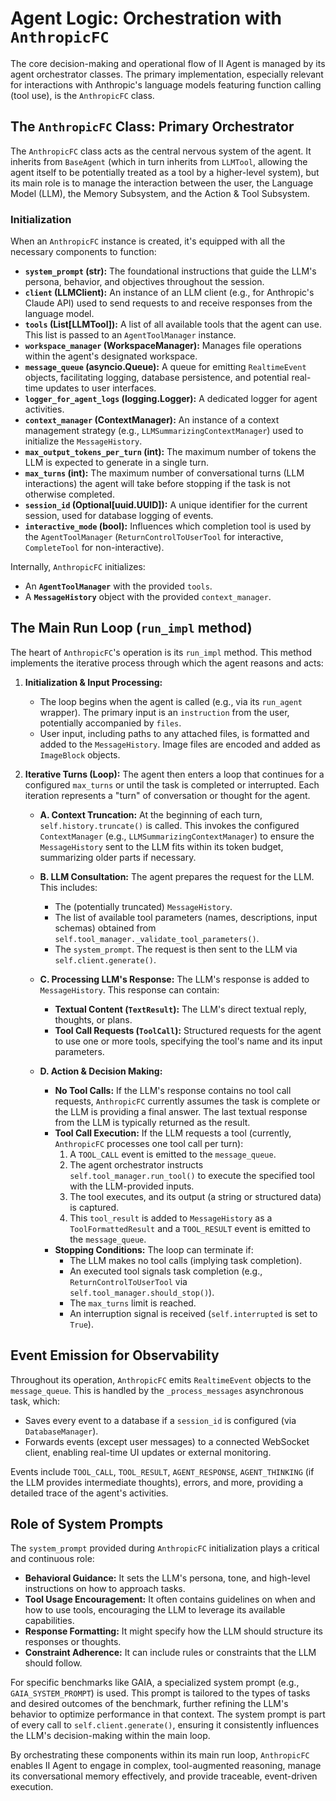 # Agent Logic: Orchestration with `AnthropicFC`

The core decision-making and operational flow of II Agent is managed by its agent orchestrator classes. The primary implementation, especially relevant for interactions with Anthropic's language models featuring function calling (tool use), is the `AnthropicFC` class.

## The `AnthropicFC` Class: Primary Orchestrator

The `AnthropicFC` class acts as the central nervous system of the agent. It inherits from `BaseAgent` (which in turn inherits from `LLMTool`, allowing the agent itself to be potentially treated as a tool by a higher-level system), but its main role is to manage the interaction between the user, the Language Model (LLM), the Memory Subsystem, and the Action & Tool Subsystem.

### Initialization

When an `AnthropicFC` instance is created, it's equipped with all the necessary components to function:

*   **`system_prompt` (str):** The foundational instructions that guide the LLM's persona, behavior, and objectives throughout the session.
*   **`client` (LLMClient):** An instance of an LLM client (e.g., for Anthropic's Claude API) used to send requests to and receive responses from the language model.
*   **`tools` (List[LLMTool]):** A list of all available tools that the agent can use. This list is passed to an `AgentToolManager` instance.
*   **`workspace_manager` (WorkspaceManager):** Manages file operations within the agent's designated workspace.
*   **`message_queue` (asyncio.Queue):** A queue for emitting `RealtimeEvent` objects, facilitating logging, database persistence, and potential real-time updates to user interfaces.
*   **`logger_for_agent_logs` (logging.Logger):** A dedicated logger for agent activities.
*   **`context_manager` (ContextManager):** An instance of a context management strategy (e.g., `LLMSummarizingContextManager`) used to initialize the `MessageHistory`.
*   **`max_output_tokens_per_turn` (int):** The maximum number of tokens the LLM is expected to generate in a single turn.
*   **`max_turns` (int):** The maximum number of conversational turns (LLM interactions) the agent will take before stopping if the task is not otherwise completed.
*   **`session_id` (Optional[uuid.UUID]):** A unique identifier for the current session, used for database logging of events.
*   **`interactive_mode` (bool):** Influences which completion tool is used by the `AgentToolManager` (`ReturnControlToUserTool` for interactive, `CompleteTool` for non-interactive).

Internally, `AnthropicFC` initializes:
*   An **`AgentToolManager`** with the provided `tools`.
*   A **`MessageHistory`** object with the provided `context_manager`.

## The Main Run Loop (`run_impl` method)

The heart of `AnthropicFC`'s operation is its `run_impl` method. This method implements the iterative process through which the agent reasons and acts:

1.  **Initialization & Input Processing:**
    *   The loop begins when the agent is called (e.g., via its `run_agent` wrapper). The primary input is an `instruction` from the user, potentially accompanied by `files`.
    *   User input, including paths to any attached files, is formatted and added to the `MessageHistory`. Image files are encoded and added as `ImageBlock` objects.

2.  **Iterative Turns (Loop):** The agent then enters a loop that continues for a configured `max_turns` or until the task is completed or interrupted. Each iteration represents a "turn" of conversation or thought for the agent.

    *   **A. Context Truncation:** At the beginning of each turn, `self.history.truncate()` is called. This invokes the configured `ContextManager` (e.g., `LLMSummarizingContextManager`) to ensure the `MessageHistory` sent to the LLM fits within its token budget, summarizing older parts if necessary.

    *   **B. LLM Consultation:** The agent prepares the request for the LLM. This includes:
        *   The (potentially truncated) `MessageHistory`.
        *   The list of available tool parameters (names, descriptions, input schemas) obtained from `self.tool_manager._validate_tool_parameters()`.
        *   The `system_prompt`.
        The request is then sent to the LLM via `self.client.generate()`.

    *   **C. Processing LLM's Response:** The LLM's response is added to `MessageHistory`. This response can contain:
        *   **Textual Content (`TextResult`):** The LLM's direct textual reply, thoughts, or plans.
        *   **Tool Call Requests (`ToolCall`):** Structured requests for the agent to use one or more tools, specifying the tool's name and its input parameters.

    *   **D. Action & Decision Making:**
        *   **No Tool Calls:** If the LLM's response contains no tool call requests, `AnthropicFC` currently assumes the task is complete or the LLM is providing a final answer. The last textual response from the LLM is typically returned as the result.
        *   **Tool Call Execution:** If the LLM requests a tool (currently, `AnthropicFC` processes one tool call per turn):
            1.  A `TOOL_CALL` event is emitted to the `message_queue`.
            2.  The agent orchestrator instructs `self.tool_manager.run_tool()` to execute the specified tool with the LLM-provided inputs.
            3.  The tool executes, and its output (a string or structured data) is captured.
            4.  This `tool_result` is added to `MessageHistory` as a `ToolFormattedResult` and a `TOOL_RESULT` event is emitted to the `message_queue`.
        *   **Stopping Conditions:** The loop can terminate if:
            *   The LLM makes no tool calls (implying task completion).
            *   An executed tool signals task completion (e.g., `ReturnControlToUserTool` via `self.tool_manager.should_stop()`).
            *   The `max_turns` limit is reached.
            *   An interruption signal is received (`self.interrupted` is set to `True`).

## Event Emission for Observability

Throughout its operation, `AnthropicFC` emits `RealtimeEvent` objects to the `message_queue`. This is handled by the `_process_messages` asynchronous task, which:

*   Saves every event to a database if a `session_id` is configured (via `DatabaseManager`).
*   Forwards events (except user messages) to a connected WebSocket client, enabling real-time UI updates or external monitoring.

Events include `TOOL_CALL`, `TOOL_RESULT`, `AGENT_RESPONSE`, `AGENT_THINKING` (if the LLM provides intermediate thoughts), errors, and more, providing a detailed trace of the agent's activities.

## Role of System Prompts

The `system_prompt` provided during `AnthropicFC` initialization plays a critical and continuous role:

*   **Behavioral Guidance:** It sets the LLM's persona, tone, and high-level instructions on how to approach tasks.
*   **Tool Usage Encouragement:** It often contains guidelines on when and how to use tools, encouraging the LLM to leverage its available capabilities.
*   **Response Formatting:** It might specify how the LLM should structure its responses or thoughts.
*   **Constraint Adherence:** It can include rules or constraints that the LLM should follow.

For specific benchmarks like GAIA, a specialized system prompt (e.g., `GAIA_SYSTEM_PROMPT`) is used. This prompt is tailored to the types of tasks and desired outcomes of the benchmark, further refining the LLM's behavior to optimize performance in that context. The system prompt is part of every call to `self.client.generate()`, ensuring it consistently influences the LLM's decision-making within the main loop.

By orchestrating these components within its main run loop, `AnthropicFC` enables II Agent to engage in complex, tool-augmented reasoning, manage its conversational memory effectively, and provide traceable, event-driven execution.
